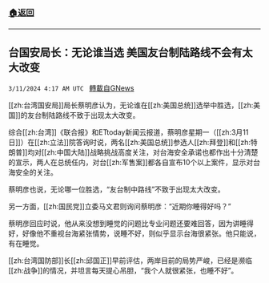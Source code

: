 ###  [:house:返回](README.md)
---


## 台国安局长：无论谁当选 美国友台制陆路线不会有太大改变
`3/11/2024 4:17 AM UTC ` [轉載自GNews](https://gnews.org/articles/2383094)

[[zh:台湾国安局]]局长蔡明彦认为，无论谁在[[zh:美国总统]]选举中胜选，[[zh:美国]]的友台制陆路线不致于出现太大改变。

综合[[zh:台湾]]《联合报》和ETtoday新闻云报道，蔡明彦星期一（[[zh:3月11日]]）在[[zh:立法]]院答询时说，两名[[zh:美国总统]]参选人[[zh:拜登]]和[[zh:特朗普]]均对[[zh:中国大陆]]战略挑战高度关注，对台海安全承诺也都作出十分清楚的宣示，两人在总统任内，对台[[zh:军售案]]都各自宣布10个以上案件，显示对台海安全的关注。

蔡明彦也说，无论哪一位胜选，“友台制中路线”不致于出现太大改变。

另一方面，[[zh:国民党]]立委马文君则询问蔡明彦：“近期你睡得好吗？”

蔡明彦回应时说，他从来没想到睡觉的问题比专业问题还要难回答，因为讲睡得好，好像他不重视台海紧张情势，说睡不好，则似乎显示台海很紧张。他只能说，有在睡觉。

[[zh:台湾国防部]]长[[zh:邱国正]]早前评估，两岸目前的局势严峻，已经是濒临[[zh:战争]]的情况，并坦言每天提心吊胆，“我个人就很紧张，也睡不好”。
